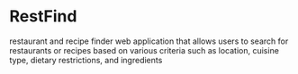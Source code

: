 # RestFind
restaurant and recipe finder web application that allows users to search for restaurants or recipes based on various criteria such as location, cuisine type, dietary restrictions, and ingredients

